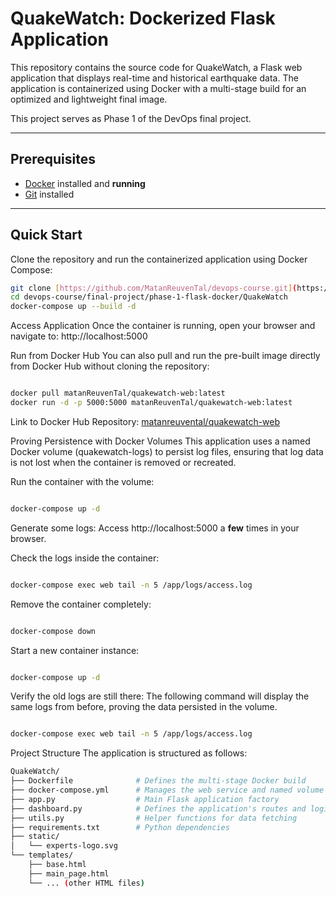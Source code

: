 # QuakeWatch: Dockerized Flask Application

This repository contains the source code for QuakeWatch, a Flask web application that displays real-time and historical earthquake data. The application is containerized using Docker with a multi-stage build for an optimized and lightweight final image.

This project serves as Phase 1 of the DevOps final project.

---

## Prerequisites

- [Docker](https://docs.docker.com/get-docker/) installed and **running**
- [Git](https://git-scm.com/downloads) installed

---

## Quick Start

Clone the repository and run the containerized application using Docker Compose:

```bash
git clone [https://github.com/MatanReuvenTal/devops-course.git](https://github.com/MatanReuvenTal/devops-course.git)
cd devops-course/final-project/phase-1-flask-docker/QuakeWatch
docker-compose up --build -d
```
Access Application
Once the container is running, open your browser and navigate to:
http://localhost:5000

Run from Docker Hub
You can also pull and run the pre-built image directly from Docker Hub without cloning the repository:

``` Bash

docker pull matanReuvenTal/quakewatch-web:latest
docker run -d -p 5000:5000 matanReuvenTal/quakewatch-web:latest

``` 
Link to Docker Hub Repository: [matanreuvental/quakewatch-web](https://hub.docker.com/repository/docker/matanreuvental/quakewatch-web/general)

Proving Persistence with Docker Volumes
This application uses a named Docker volume (quakewatch-logs) to persist log files, ensuring that log data is not lost when the container is removed or recreated.

Run the container with the volume:

```   Bash

docker-compose up -d
``` 
Generate some logs:
Access http://localhost:5000 a **few** times in your browser.

Check the logs inside the container:

``` Bash

docker-compose exec web tail -n 5 /app/logs/access.log
``` 
Remove the container completely:

``` Bash

docker-compose down
```
Start a new container instance:
 
```Bash

docker-compose up -d
``` 
Verify the old logs are still there:
The following command will display the same logs from before, proving the data persisted in the volume.

``` Bash

docker-compose exec web tail -n 5 /app/logs/access.log
``` 
Project Structure
The application is structured as follows:
``` bash
QuakeWatch/
├── Dockerfile              # Defines the multi-stage Docker build
├── docker-compose.yml      # Manages the web service and named volume
├── app.py                  # Main Flask application factory
├── dashboard.py            # Defines the application's routes and logic
├── utils.py                # Helper functions for data fetching
├── requirements.txt        # Python dependencies
├── static/
│   └── experts-logo.svg
└── templates/
    ├── base.html
    ├── main_page.html
    └── ... (other HTML files)
``` 